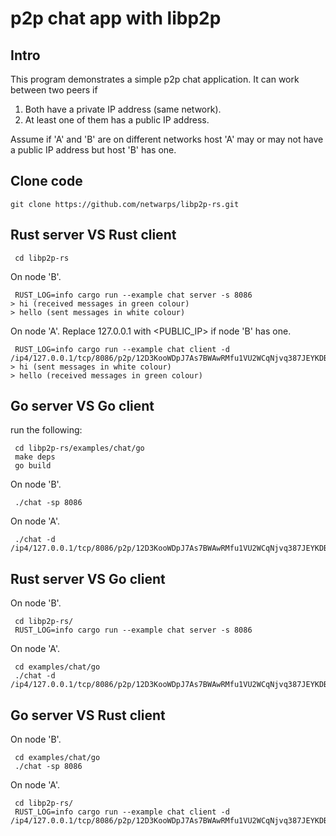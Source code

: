 # p2p chat app with libp2p


## Intro
This program demonstrates a simple p2p chat application. It can work between two peers if
1. Both have a private IP address (same network).
2. At least one of them has a public IP address.

Assume if 'A' and 'B' are on different networks host 'A' may or may not have a public IP address but host 'B' has one.

## Clone code
```
git clone https://github.com/netwarps/libp2p-rs.git
```
## Rust server VS Rust client

```
 cd libp2p-rs
```

On node 'B'.
```
 RUST_LOG=info cargo run --example chat server -s 8086
> hi (received messages in green colour)
> hello (sent messages in white colour)
```

On node 'A'. Replace 127.0.0.1 with <PUBLIC_IP> if node 'B' has one.
```
 RUST_LOG=info cargo run --example chat client -d /ip4/127.0.0.1/tcp/8086/p2p/12D3KooWDpJ7As7BWAwRMfu1VU2WCqNjvq387JEYKDBj4kx6nXTN 
> hi (sent messages in white colour)
> hello (received messages in green colour)
```


## Go server VS Go client


run the following:

```
 cd libp2p-rs/examples/chat/go
 make deps
 go build
```

On node 'B'.

```
 ./chat -sp 8086
```

On node 'A'.  

```
 ./chat -d /ip4/127.0.0.1/tcp/8086/p2p/12D3KooWDpJ7As7BWAwRMfu1VU2WCqNjvq387JEYKDBj4kx6nXTN
```


## Rust server VS Go client

On node 'B'.
```
 cd libp2p-rs/
 RUST_LOG=info cargo run --example chat server -s 8086
```

On node 'A'.
```
 cd examples/chat/go
 ./chat -d /ip4/127.0.0.1/tcp/8086/p2p/12D3KooWDpJ7As7BWAwRMfu1VU2WCqNjvq387JEYKDBj4kx6nXTN
```

##  Go server VS Rust client

On node 'B'.
```
 cd examples/chat/go
 ./chat -sp 8086
```

On node 'A'.
```
 cd libp2p-rs/
 RUST_LOG=info cargo run --example chat client -d /ip4/127.0.0.1/tcp/8086/p2p/12D3KooWDpJ7As7BWAwRMfu1VU2WCqNjvq387JEYKDBj4kx6nXTN 
```